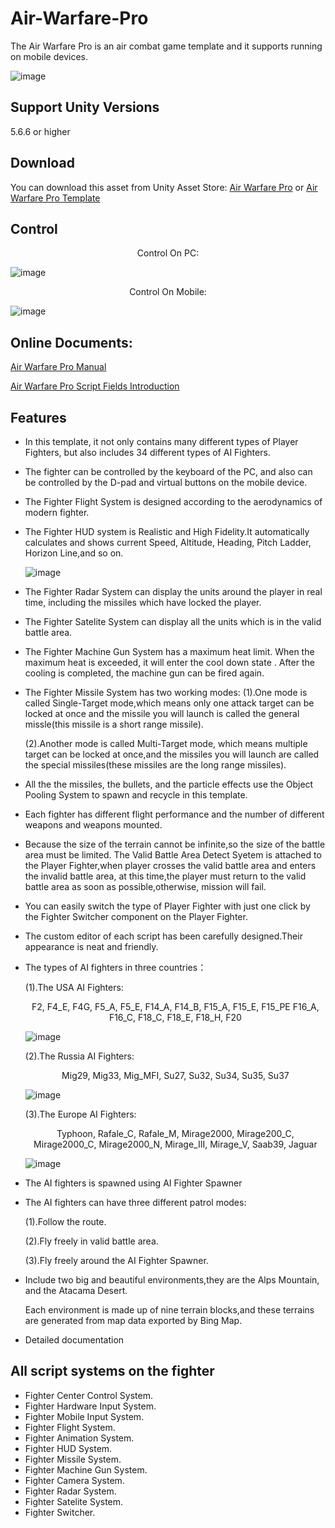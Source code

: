 # Air-Warfare-Pro

The Air Warfare Pro is an air combat game template and it supports running on mobile devices.

![image](https://github.com/swordmaster003/Air-Warfare-Pro/blob/master/Screenshots/Cover.png)

## Support Unity Versions

5.6.6 or higher

## Download

You can download this asset from Unity Asset Store:
[Air Warfare Pro](https://assetstore.unity.com/packages/templates/systems/air-warfare-pro-159371)
or [Air Warfare Pro Template](https://assetstore.unity.com/packages/templates/systems/air-warfare-pro-template-153887)

## Control

<center>Control On PC:</center>

![image](https://github.com/swordmaster003/Air-Warfare-Pro/blob/master/Screenshots/ControlOnPC.png)

<center>Control On Mobile:</center>

![image](https://github.com/swordmaster003/Air-Warfare-Pro/blob/master/Screenshots/ControlOnMobile.png)

## Online Documents:

[Air Warfare Pro Manual](https://www.swordmaster.info/documents/unity-assets-documents/air-warfare-pro-manual-document/)

[Air Warfare Pro Script Fields Introduction](https://www.swordmaster.info/documents/unity-assets-documents/air-warfare-pro-script-fields-introduction/)

## Features

- In this template, it not only contains many different types of Player Fighters, but also includes 34 different types of AI Fighters.

- The fighter can be controlled by the keyboard of the PC, and also can be controlled by the D-pad and virtual buttons on the mobile device.

- The Fighter Flight System is designed according to the aerodynamics of modern fighter.

- The Fighter HUD system is Realistic and High Fidelity.It automatically calculates and shows current Speed, Altitude, Heading, Pitch Ladder, Horizon Line,and so on.

  ![image](https://github.com/swordmaster003/Air-Warfare-Pro/blob/master/Screenshots/HUD.png)

- The Fighter Radar System can display the units around the player in real time, including the missiles which have locked the player.

- The Fighter Satelite System can display all the units which is in the valid battle area.

- The Fighter Machine Gun System has a maximum heat limit. When the maximum heat is exceeded, it will enter the cool down state . After the cooling is completed, the machine gun can be fired again.

- The Fighter Missile System has two working modes:
   (1).One mode is called Single-Target mode,which means only one attack target can be locked at once and the missile you will launch is called the general missle(this missile is a short range missile). 

   (2).Another mode is called Multi-Target mode, which means multiple target can be locked at once,and the missiles you will launch are called the special missiles(these missiles are the long range missiles).

- All the the missiles, the bullets, and the particle effects use the Object Pooling System to spawn and recycle in this template.

- Each fighter has different flight performance and the number of different weapons and weapons mounted.

- Because the size of the terrain cannot be infinite,so the size of the battle area must be limited.
The Valid Battle Area Detect Syetem is attached to the Player Fighter,when player crosses the valid battle area and enters the invalid battle area, at this time,the player must return to the valid battle area as soon as possible,otherwise, mission will fail.

- You can easily switch the type of Player Fighter with just one click by the Fighter Switcher component on the Player Fighter. 

- The custom editor of each script has been carefully designed.Their appearance is neat and friendly.

- The types of AI fighters in three countries：

  (1).The USA AI Fighters:
  
   <center>F2, F4_E, F4G, F5_A, F5_E, F14_A, F14_B, F15_A, F15_E, F15_PE F16_A, F16_C, F18_C, F18_E, F18_H, F20</center>
   
   ![image](https://github.com/swordmaster003/Air-Warfare-Pro/blob/master/Screenshots/USA_AI_Fighters.png)

  (2).The Russia AI Fighters:
  
  <center> Mig29, Mig33, Mig_MFI, Su27, Su32, Su34, Su35, Su37</center>
  
   ![image](https://github.com/swordmaster003/Air-Warfare-Pro/blob/master/Screenshots/Russia_AI_Fighters.png)

  (3).The Europe AI Fighters:
  
  <center> Typhoon, Rafale_C, Rafale_M, Mirage2000, Mirage200_C, Mirage2000_C, Mirage2000_N, Mirage_III, Mirage_V, Saab39, Jaguar</center>
  
   ![image](https://github.com/swordmaster003/Air-Warfare-Pro/blob/master/Screenshots/Europe_AI_Fighters.png)

 - The AI fighters is spawned using AI Fighter Spawner

 - The AI fighters can have three different patrol modes:
 
   (1).Follow the route.
  
   (2).Fly freely in valid battle area.
  
   (3).Fly freely around the AI Fighter Spawner.

 - Include two big and beautiful environments,they are the Alps Mountain, and the Atacama Desert.
 
   Each environment is made up of nine terrain blocks,and these terrains are generated from map data exported by Bing Map.

 - Detailed documentation


## All script systems on the fighter

 - Fighter Center Control System.
 - Fighter Hardware Input System.
 - Fighter Mobile Input System.
 - Fighter Flight System.
 - Fighter Animation System.
 - Fighter HUD System.
 - Fighter Missile System.
 - Fighter Machine Gun System.
 - Fighter Camera System.
 - Fighter Radar System.
 - Fighter Satelite System.
 - Fighter Switcher.
